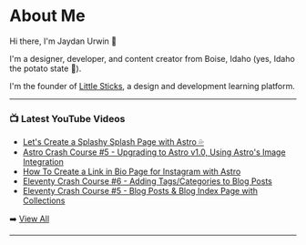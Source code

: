 # About Me

Hi there, I'm Jaydan Urwin 👋

I'm a designer, developer, and content creator from Boise, Idaho (yes, Idaho the potato state 🥔).

I'm the founder of [Little Sticks](https://littlesticks.dev), a design and development learning platform.

--- 

### 📺 Latest YouTube Videos 
<!-- YOUTUBE:START -->
- [Let&#39;s Create a Splashy Splash Page with Astro 💦](https://www.youtube.com/watch?v=o58kSpPMuuI)
- [Astro Crash Course #5 -  Upgrading to Astro v1.0, Using Astro&#39;s Image Integration](https://www.youtube.com/watch?v=ZWcan5m2dP4)
- [How To Create a Link in Bio Page for Instagram with Astro](https://www.youtube.com/watch?v=elKCpg7TerA)
- [Eleventy Crash Course #6 - Adding Tags/Categories to Blog Posts](https://www.youtube.com/watch?v=kRQr9W7WcVc)
- [Eleventy Crash Course #5 - Blog Posts &amp; Blog Index Page with Collections](https://www.youtube.com/watch?v=2maHivd3pvA)
<!-- YOUTUBE:END --> 

➡️ [View All](https://youtube.com/jaydanurwin) 

---

<!--
**jaydanurwin/jaydanurwin** is a ✨ _special_ ✨ repository because its `README.md` (this file) appears on your GitHub profile.

Here are some ideas to get you started:

- 🔭 I’m currently working on ...
- 🌱 I’m currently learning ...
- 👯 I’m looking to collaborate on ...
- 🤔 I’m looking for help with ...
- 💬 Ask me about ...
- 📫 How to reach me: ...
- 😄 Pronouns: ...
- ⚡ Fun fact: ...
-->
